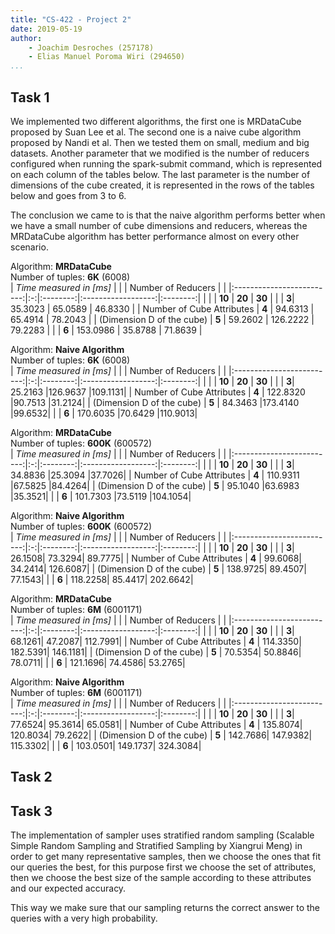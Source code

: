 ```yaml
---
title: "CS-422 - Project 2"
date: 2019-05-19
author:
    - Joachim Desroches (257178)
    - Elias Manuel Poroma Wiri (294650)
...
```


## Task 1

We implemented two different algorithms, the first one is MRDataCube proposed by Suan Lee et al. The second one is a naive cube algorithm proposed by Nandi et al.
Then we tested them on small, medium and big datasets. Another parameter that we modified is the number of reducers configured when running the spark-submit command, which is represented on each column of the tables below. The last parameter is the number of dimensions of the cube created, it is represented in the rows of the tables below and goes from 3 to 6.

The conclusion we came to is that the naive algorithm performs better when we have a small number of cube dimensions and reducers, whereas the MRDataCube algorithm has better performance almost on every other scenario.

Algorithm: **MRDataCube**\
Number of tuples: **6K** (6008)\
|   *Time measured in [ms]* |   |          | Number of Reducers |          |
|:-------------------------:|:-:|:--------:|:------------------:|:--------:|
|                           |   |    **10**    |         **20**         |    **30**    |
|                           | **3**| 35.3023 | 65.0589          | 46.8330 |
| Number of Cube Attributes | **4** | 94.6313 | 65.4914           | 78.2043 |
| (Dimension D of the cube) | **5** | 59.2602  | 126.2222           | 79.2283 |
|                           | **6** | 153.0986 | 35.8788           | 71.8639 |


Algorithm: **Naive Algorithm**\
Number of tuples: **6K** (6008)\
|   *Time measured in [ms]* |   |          | Number of Reducers |          |
|:-------------------------:|:-:|:--------:|:------------------:|:--------:|
|                           |   |    **10**    |         **20**         |    **30**    |
|                           | **3**| 25.2163	|126.9637	|109.1131|
| Number of Cube Attributes | **4** | 122.8320	|90.7513	|31.2124|
| (Dimension D of the cube) | **5** | 84.3463	|173.4140	|99.6532|
|                           | **6** | 170.6035	|70.6429	|110.9013|


Algorithm: **MRDataCube**\
Number of tuples: **600K** (600572)\
|   *Time measured in [ms]* |   |          | Number of Reducers |          |
|:-------------------------:|:-:|:--------:|:------------------:|:--------:|
|                           |   |    **10**    |         **20**         |    **30**    |
|                           | **3**| 34.8836	|25.3094	|37.7026|
| Number of Cube Attributes | **4** | 110.9311	|67.5825	|84.4264|
| (Dimension D of the cube) | **5** | 95.1040	|63.6983	|35.3521|
|                           | **6** | 101.7303	|73.5119	|104.1054|


Algorithm: **Naive Algorithm**\
Number of tuples: **600K** (600572)\
|   *Time measured in [ms]* |   |          | Number of Reducers |          |
|:-------------------------:|:-:|:--------:|:------------------:|:--------:|
|                           |   |    **10**    |         **20**         |    **30**    |
|                           | **3**| 26.1508|	73.3294|	89.7775|
| Number of Cube Attributes | **4** | 99.6068|	34.2414|	126.6087|
| (Dimension D of the cube) | **5** | 138.9725|	89.4507|	77.1543|
|                           | **6** | 118.2258|	85.4417|	202.6642|


Algorithm: **MRDataCube**\
Number of tuples: **6M** (6001171)\
|   *Time measured in [ms]* |   |          | Number of Reducers |          |
|:-------------------------:|:-:|:--------:|:------------------:|:--------:|
|                           |   |    **10**    |         **20**         |    **30**    |
|                           | **3**| 68.1261|	47.2087|	112.7991|
| Number of Cube Attributes | **4** | 114.3350|	182.5391|	146.1181|
| (Dimension D of the cube) | **5** | 70.5354|	50.8846|	78.0711|
|                           | **6** | 121.1696|	74.4586|	53.2765|


Algorithm: **Naive Algorithm**\
Number of tuples: **6M** (6001171)\
|   *Time measured in [ms]* |   |          | Number of Reducers |          |
|:-------------------------:|:-:|:--------:|:------------------:|:--------:|
|                           |   |    **10**    |         **20**         |    **30**    |
|                           | **3**| 77.6524|	95.3614|	65.0581|
| Number of Cube Attributes | **4** | 135.8074|	120.8034|	79.2622|
| (Dimension D of the cube) | **5** | 142.7686|	147.9382|	115.3302|
|                           | **6** | 103.0501|	149.1737|	324.3084|


## Task 2

## Task 3

The implementation of sampler uses stratified random sampling (Scalable Simple Random Sampling and Stratified Sampling by Xiangrui Meng) in order to get many representative samples, then we choose the ones that fit our queries the best, for this purpose first we choose the set of attributes, then we choose the best size of the sample according to these attributes and our expected accuracy.

This way we make sure that our sampling returns the correct answer to the queries with a very high probability.
